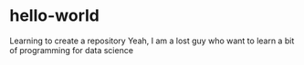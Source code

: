 # hello-world
Learning to create a repository
Yeah, I am a lost guy who want to learn a bit of programming for data science
